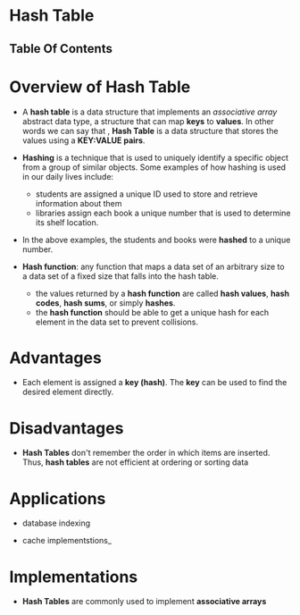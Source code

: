 # Hash Table

## Table Of Contents

# Overview of Hash Table
* A __hash table__ is a data structure that implements an _associative array_ abstract data type, a structure that can map __keys__ to __values__. In other words we can say that , __Hash Table__ is a data structure that stores the values using a __KEY:VALUE pairs__.

* __Hashing__ is a technique that is used to uniquely identify a specific object from a group of similar objects. Some examples of how hashing is used in our daily lives include:
    - students are assigned a unique ID used to store and retrieve information about them
    - libraries assign each book a unique number that is used to determine its shelf location.
* In the above examples, the students and books were __hashed__  to a unique number.

* __Hash function__: any function that maps a data set of an arbitrary size to a data set of a fixed size that falls into the hash table.
    - the values returned by a __hash function__ are called __hash values__, __hash codes__, __hash sums__, or simply __hashes__.
    - the __hash function__ should be able to get a unique hash  for each element in the data set to prevent collisions.

# Advantages
* Each element is assigned a __key (hash)__. The __key__ can be used to find the desired element directly.

# Disadvantages
* __Hash Tables__ don't remember  the order in which items are inserted. Thus, __hash tables__ are not efficient at ordering or sorting data

# Applications
* database indexing

* cache implementstions_

# Implementations
* __Hash Tables__ are commonly used to implement __associative arrays__